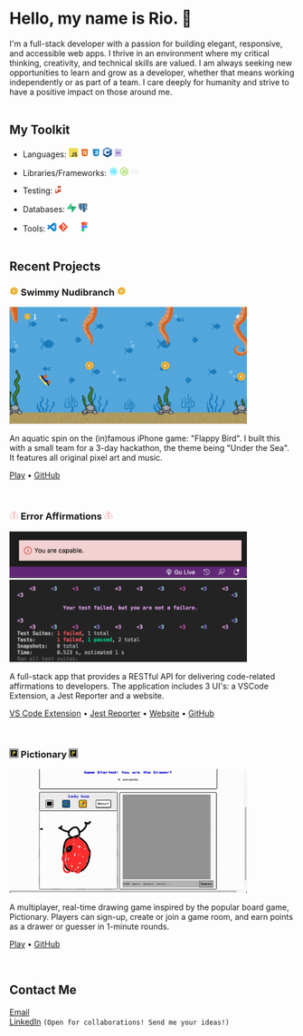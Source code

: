 # Hello, my name is Rio. 👋

I'm a full-stack developer with a passion for building elegant, responsive, and accessible web apps. I thrive in an environment where my critical thinking, creativity, and technical skills are valued. I am always seeking new opportunities to learn and grow as a developer, whether that means working independently or as part of a team. I care deeply for humanity and strive to have a positive impact on those around me. <br> <br>

## My Toolkit

-   Languages: <img src="https://github.com/rioredwards/rioredwards/blob/main/assets/Logos/JS_Logos/64px-JavaScript-logo.png" alt="JavaScript" width="16"/> <img src="https://github.com/rioredwards/rioredwards/blob/main/assets/Logos/HTML_Logos/icons8-html-5-48.png" alt="JavaScript" width="16"/> <img src="https://github.com/rioredwards/rioredwards/blob/main/assets/Logos/CSS_Logos/icons8-css3-48.png" alt="JavaScript" width="16"/> <img src="https://github.com/rioredwards/rioredwards/blob/main/assets/Logos/C++_Logos/ISO_C++_Logo.svg (2).png" alt="JavaScript" width="16"/> <img src="https://github.com/rioredwards/rioredwards/blob/main/assets/Logos/SQL_Icons/icons8-sql-96.png" alt="JavaScript" width="16"/>

-   Libraries/Frameworks: <img src="https://github.com/rioredwards/rioredwards/blob/main/assets/Logos/React_Logos/1174949_js_react js_logo_react_react native_icon.png" alt="JavaScript" width="16"/> <img src="https://github.com/rioredwards/rioredwards/blob/main/assets/Logos/NodeJS_Logos/node-js (2).png" alt="JavaScript" width="16"/> <img src="https://github.com/rioredwards/rioredwards/blob/main/assets/Logos/Express.js_logos/output-onlinepngtools.png" alt="JavaScript" width="16"/>

-   Testing: <img src="https://github.com/rioredwards/rioredwards/blob/main/assets/Logos/jest_Logos/jest-logo-svg-vector.svg" alt="JavaScript" width="12"/>
-   Databases: <img src="https://github.com/rioredwards/rioredwards/blob/main/assets/Logos/Supabase_logos/supabase-logo-icon.png" alt="JavaScript" width="16"/> <img src="https://github.com/rioredwards/rioredwards/blob/main/assets/Logos/PostgreSQL_Logos/PostgreSQL_logo.3colors.120x120.png" alt="JavaScript" width="16"/>
-   Tools: <img src="https://github.com/rioredwards/rioredwards/blob/main/assets/Logos/visual-studio-code_Logos/vscode.png" alt="JavaScript" width="16"/> <img src="https://github.com/rioredwards/rioredwards/blob/main/assets/Logos/Git_Logos/Git-Icon-1788C.png" alt="JavaScript" width="16"/> <img src="https://github.com/rioredwards/rioredwards/blob/main/assets/Logos/GitHub_Logos/github-mark-white.png" alt="JavaScript" width="16"/> <img src="https://github.com/rioredwards/rioredwards/blob/main/assets/Logos/Figma-Logos/Figma-Icon.svg" alt="JavaScript" width="11"/>
    <br> <br>

## Recent Projects

### <img src="https://github.com/rioredwards/rioredwards/blob/main/assets/Swimmy_Nudibranch_Images/starfish-coin.png" alt="JavaScript" width="16"/> Swimmy Nudibranch <img src="https://github.com/rioredwards/rioredwards/blob/main/assets/Swimmy_Nudibranch_Images/starfish-coin.png" alt="JavaScript" width="16"/>

<img src="https://github.com/rioredwards/rioredwards/blob/main/assets/Swimmy_Nudibranch_Images/Swimmy_Nudibranch.gif" alt="JavaScript" width="420"/>

An aquatic spin on the (in)famous iPhone game: "Flappy Bird". I built this with a small team for a 3-day
hackathon, the theme being "Under the Sea". It features all original pixel art and music.

[Play](https://swimmy-nudibranch.netlify.app/) •
[GitHub](https://github.com/Nervous-Nudibranchs/Swimmyy-Nudibranch)

 <br>

### <img src="https://github.com/rioredwards/rioredwards/blob/main/assets/Error_Affirmations_Images/pink-02 2 (1).png" alt="JavaScript" width="16"/> Error Affirmations <img src="https://github.com/rioredwards/rioredwards/blob/main/assets/Error_Affirmations_Images/pink-02 2 (1).png" alt="JavaScript" width="16"/>

<img src="https://github.com/rioredwards/rioredwards/blob/main/assets/Error_Affirmations_Images/notificationbar.png" alt="JavaScript" width="420"/>
<img src="https://github.com/rioredwards/rioredwards/blob/main/assets/Error_Affirmations_Images/Jest_Example_Default.png" alt="JavaScript" width="420"/>

A full-stack app that provides a RESTful API for delivering code-related affirmations to developers.
The application includes 3 UI's: a VSCode Extension, a Jest Reporter and a website.

[VS Code Extension](https://marketplace.visualstudio.com/items?itemName=VSCodeEmpaths.erroraffirmations) • [Jest Reporter](https://www.npmjs.com/package/error-affirmations) • [Website](https://error-affirmations.netlify.app/) •
[GitHub](https://github.com/orgs/VSCode-Empaths/repositories)

<br>

### <img src="https://github.com/rioredwards/rioredwards/blob/main/assets/Pictionary_Images/favicon.png" alt="JavaScript" width="16"/> Pictionary <img src="https://github.com/rioredwards/rioredwards/blob/main/assets/Pictionary_Images/favicon.png" alt="JavaScript" width="16"/>

<img src="https://github.com/rioredwards/rioredwards/blob/main/assets/Pictionary_Images/pictionary_demo.gif" alt="JavaScript" width="420"/>

A multiplayer, real-time drawing game inspired by the popular board game, Pictionary. Players can sign-up, create or join a game room, and earn points as a drawer or guesser in 1-minute rounds.

[Play](https://moody-pictionary.netlify.app/) •
[GitHub](https://github.com/themoodymarsupials/pictionary)

<br>

## Contact Me

[Email](rioredwards@gmail.com)  
[LinkedIn](linkedin.com/in/rio-edwards)
```(Open for collaborations! Send me your ideas!)```
